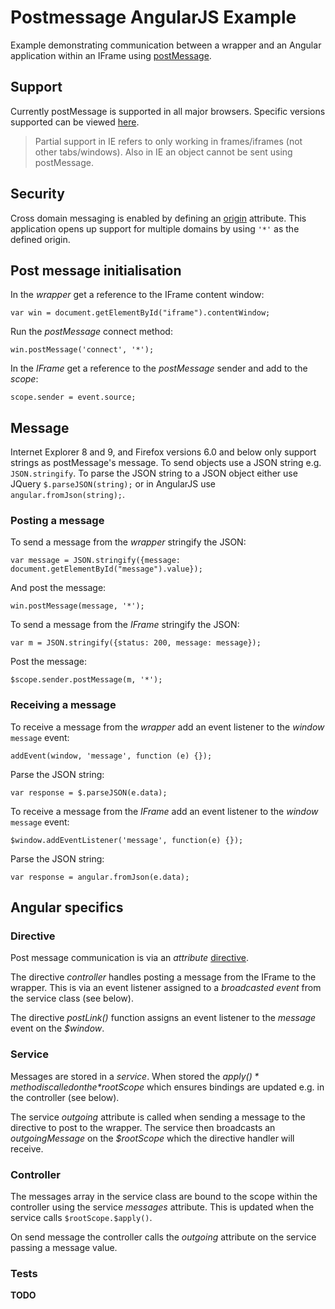 # Postmessage AngularJS Example

Example demonstrating communication between a wrapper and an Angular application within an IFrame using [postMessage](https://developer.mozilla.org/en/docs/DOM/window.postMessage).

## Support

Currently postMessage is supported in all major browsers. Specific versions supported can be viewed [here](http://caniuse.com/#search=postmessage).

> Partial support in IE refers to only working in frames/iframes (not other tabs/windows). Also in IE an object cannot be sent using postMessage.

## Security

Cross domain messaging is enabled by defining an [origin](http://www.whatwg.org/specs/web-apps/current-work/multipage/comms.html#dom-messageevent-origin) attribute. This application opens up support for multiple domains by using `'*'` as the defined origin.

## Post message initialisation

In the *wrapper* get a reference to the IFrame content window:
    
    var win = document.getElementById("iframe").contentWindow;

Run the *postMessage* connect method:

    win.postMessage('connect', '*');

In the *IFrame* get a reference to the *postMessage* sender and add to the *scope*:
    
    scope.sender = event.source;

## Message

Internet Explorer 8 and 9, and Firefox versions 6.0 and below only support strings as postMessage's message. To send objects use a JSON string e.g. `JSON.stringify`. To parse the JSON string to a JSON object either use JQuery `$.parseJSON(string);` or in AngularJS use `angular.fromJson(string);`.

### Posting a message

To send a message from the *wrapper* stringify the JSON:

    var message = JSON.stringify({message: document.getElementById("message").value});

And post the message:

    win.postMessage(message, '*');

To send a message from the *IFrame* stringify the JSON:

    var m = JSON.stringify({status: 200, message: message});

Post the message:

    $scope.sender.postMessage(m, '*');

### Receiving a message

To receive a message from the *wrapper* add an event listener to the *window* `message` event:

    addEvent(window, 'message', function (e) {});

Parse the JSON string:

    var response = $.parseJSON(e.data);

To receive a message from the *IFrame* add an event listener to the *window* `message` event:

    $window.addEventListener('message', function(e) {});

Parse the JSON string:

    var response = angular.fromJson(e.data);

## Angular specifics

### Directive

Post message communication is via an *attribute* [directive](http://docs.angularjs.org/guide/directive). 

The directive *controller* handles posting a message from the IFrame to the wrapper. This is via an event listener assigned to a *broadcasted event* from the service class (see below).

The directive *postLink()* function assigns an event listener to the *message* event on the *$window*. 

### Service

Messages are stored in a *service*. When stored the *$apply()* method is called on the *$rootScope* which ensures bindings are updated e.g. in the controller (see below). 

The service *outgoing* attribute is called when sending a message to the directive to post to the wrapper. The service then broadcasts an *outgoingMessage* on the *$rootScope* which the directive handler will receive.

### Controller

The messages array in the service class are bound to the scope within the controller using the service *messages* attribute. This is updated when the service calls `$rootScope.$apply()`.

On send message the controller calls the *outgoing* attribute on the service passing a message value.

### Tests

**TODO**


